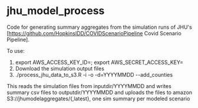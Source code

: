 # jhu_model_process
Code for generating summary aggregates from the simulation runs of JHU's [https://github.com/HopkinsIDD/COVIDScenarioPipeline Covid Scenario Pipeline].

To use:
1) export AWS_ACCESS_KEY_ID=<your id>; export AWS_SECRET_ACCESS_KEY=<your key>
2) Download the simulation output files 
3) ./process_jhu_data_to_s3.R -i <inputdir> -o <outputdir> -d=YYYYMMDD --add_counties

This reads the simulation files from inputdir/YYYYMMDD and writes summary csv files to outputdir/YYYYMMDD and uploads the files to amazon S3://jhumodelaggregates/{<date>,latest}, one sim summary per modeled scenario
